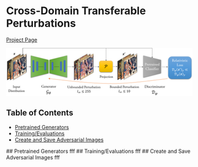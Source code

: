 # Cross-Domain Transferable Perturbations 
[Project Page](https://muzammal-naseer.github.io/Cross-domain-perturbations/)

![Learning Algo](/assets/cross_distribution.png)
## Table of Contents  
<!--ts-->
* [Pretrained Generators](#generators)  
* [Training/Evaluations](#train_eval)
* [Create and Save Adversarial Images](#create_save)
<!--te-->
<a name="generators"/>
## Pretrained Generators
fff
<a name="train_eval"/>
## Training/Evaluations
fff
<a name="create_save"/>
## Create and Save Adversarial Images
fff
